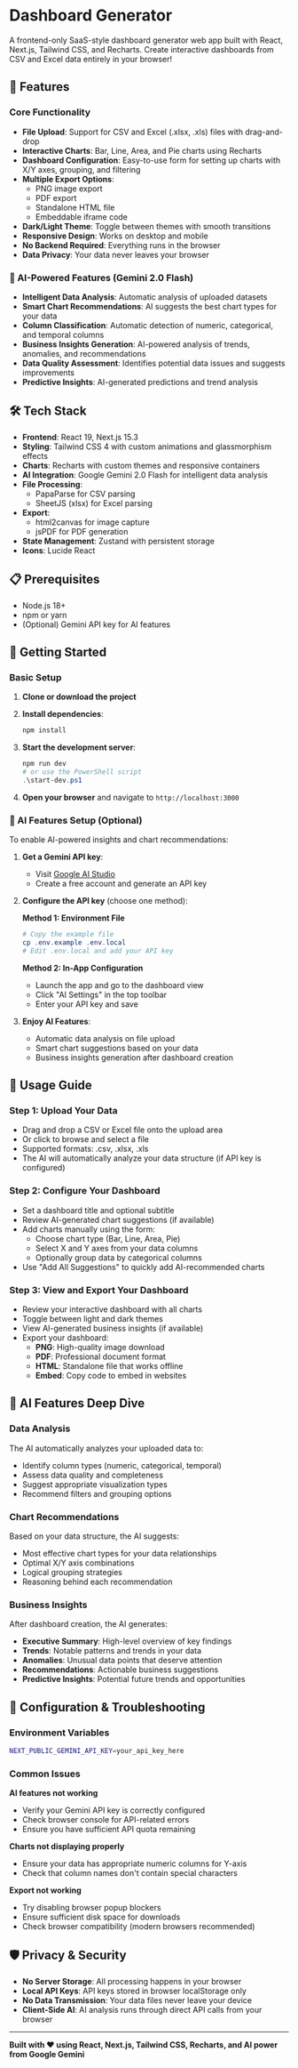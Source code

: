 # Dashboard Generator

A frontend-only SaaS-style dashboard generator web app built with React, Next.js, Tailwind CSS, and Recharts. Create interactive dashboards from CSV and Excel data entirely in your browser!

## 🚀 Features

### Core Functionality
- **File Upload**: Support for CSV and Excel (.xlsx, .xls) files with drag-and-drop
- **Interactive Charts**: Bar, Line, Area, and Pie charts using Recharts
- **Dashboard Configuration**: Easy-to-use form for setting up charts with X/Y axes, grouping, and filtering
- **Multiple Export Options**:
  - PNG image export
  - PDF export
  - Standalone HTML file
  - Embeddable iframe code
- **Dark/Light Theme**: Toggle between themes with smooth transitions
- **Responsive Design**: Works on desktop and mobile
- **No Backend Required**: Everything runs in the browser
- **Data Privacy**: Your data never leaves your browser

### 🤖 AI-Powered Features (Gemini 2.0 Flash)
- **Intelligent Data Analysis**: Automatic analysis of uploaded datasets
- **Smart Chart Recommendations**: AI suggests the best chart types for your data
- **Column Classification**: Automatic detection of numeric, categorical, and temporal columns
- **Business Insights Generation**: AI-powered analysis of trends, anomalies, and recommendations
- **Data Quality Assessment**: Identifies potential data issues and suggests improvements
- **Predictive Insights**: AI-generated predictions and trend analysis

## 🛠️ Tech Stack

- **Frontend**: React 19, Next.js 15.3
- **Styling**: Tailwind CSS 4 with custom animations and glassmorphism effects
- **Charts**: Recharts with custom themes and responsive containers
- **AI Integration**: Google Gemini 2.0 Flash for intelligent data analysis
- **File Processing**: 
  - PapaParse for CSV parsing
  - SheetJS (xlsx) for Excel parsing
- **Export**: 
  - html2canvas for image capture
  - jsPDF for PDF generation
- **State Management**: Zustand with persistent storage
- **Icons**: Lucide React

## 📋 Prerequisites

- Node.js 18+ 
- npm or yarn
- (Optional) Gemini API key for AI features

## 🚀 Getting Started

### Basic Setup

1. **Clone or download the project**

2. **Install dependencies**:
   ```powershell
   npm install
   ```

3. **Start the development server**:
   ```powershell
   npm run dev
   # or use the PowerShell script
   .\start-dev.ps1
   ```

4. **Open your browser** and navigate to `http://localhost:3000`

### 🤖 AI Features Setup (Optional)

To enable AI-powered insights and chart recommendations:

1. **Get a Gemini API key**:
   - Visit [Google AI Studio](https://makersuite.google.com/app/apikey)
   - Create a free account and generate an API key

2. **Configure the API key** (choose one method):
   
   **Method 1: Environment File**
   ```powershell
   # Copy the example file
   cp .env.example .env.local
   # Edit .env.local and add your API key
   ```
   
   **Method 2: In-App Configuration**
   - Launch the app and go to the dashboard view
   - Click "AI Settings" in the top toolbar
   - Enter your API key and save

3. **Enjoy AI Features**:
   - Automatic data analysis on file upload
   - Smart chart suggestions based on your data
   - Business insights generation after dashboard creation

## 📖 Usage Guide

### Step 1: Upload Your Data
- Drag and drop a CSV or Excel file onto the upload area
- Or click to browse and select a file
- Supported formats: .csv, .xlsx, .xls
- The AI will automatically analyze your data structure (if API key is configured)

### Step 2: Configure Your Dashboard
- Set a dashboard title and optional subtitle
- Review AI-generated chart suggestions (if available)
- Add charts manually using the form:
  - Choose chart type (Bar, Line, Area, Pie)
  - Select X and Y axes from your data columns
  - Optionally group data by categorical columns
- Use "Add All Suggestions" to quickly add AI-recommended charts

### Step 3: View and Export Your Dashboard
- Review your interactive dashboard with all charts
- Toggle between light and dark themes
- View AI-generated business insights (if available)
- Export your dashboard:
  - **PNG**: High-quality image download
  - **PDF**: Professional document format
  - **HTML**: Standalone file that works offline
  - **Embed**: Copy code to embed in websites

## 🎯 AI Features Deep Dive

### Data Analysis
The AI automatically analyzes your uploaded data to:
- Identify column types (numeric, categorical, temporal)
- Assess data quality and completeness
- Suggest appropriate visualization types
- Recommend filters and grouping options

### Chart Recommendations
Based on your data structure, the AI suggests:
- Most effective chart types for your data relationships
- Optimal X/Y axis combinations
- Logical grouping strategies
- Reasoning behind each recommendation

### Business Insights
After dashboard creation, the AI generates:
- **Executive Summary**: High-level overview of key findings
- **Trends**: Notable patterns and trends in your data
- **Anomalies**: Unusual data points that deserve attention
- **Recommendations**: Actionable business suggestions
- **Predictive Insights**: Potential future trends and opportunities

## 🔧 Configuration & Troubleshooting

### Environment Variables
```bash
NEXT_PUBLIC_GEMINI_API_KEY=your_api_key_here
```

### Common Issues

**AI features not working**
- Verify your Gemini API key is correctly configured
- Check browser console for API-related errors
- Ensure you have sufficient API quota remaining

**Charts not displaying properly**
- Ensure your data has appropriate numeric columns for Y-axis
- Check that column names don't contain special characters

**Export not working**
- Try disabling browser popup blockers
- Ensure sufficient disk space for downloads
- Check browser compatibility (modern browsers recommended)

## 🛡️ Privacy & Security

- **No Server Storage**: All processing happens in your browser
- **Local API Keys**: API keys stored in browser localStorage only
- **No Data Transmission**: Your data files never leave your device
- **Client-Side AI**: AI analysis runs through direct API calls from your browser

---

**Built with ❤️ using React, Next.js, Tailwind CSS, Recharts, and AI power from Google Gemini**

